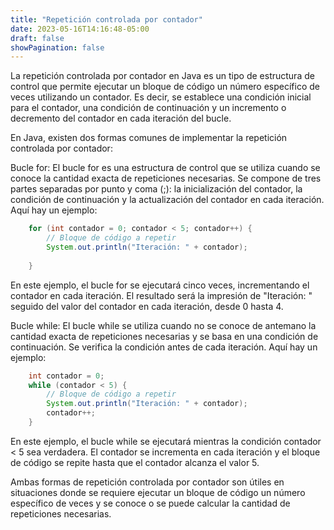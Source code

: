 ```yaml
---
title: "Repetición controlada por contador"
date: 2023-05-16T14:16:48-05:00
draft: false
showPagination: false
---
```


La repetición controlada por contador en Java es un tipo de estructura de control que permite ejecutar un bloque de código un número específico de veces utilizando un contador. Es decir, se establece una condición inicial para el contador, una condición de continuación y un incremento o decremento del contador en cada iteración del bucle.

En Java, existen dos formas comunes de implementar la repetición controlada por contador:

Bucle for: El bucle for es una estructura de control que se utiliza cuando se conoce la cantidad exacta de repeticiones necesarias. Se compone de tres partes separadas por punto y coma (;): la inicialización del contador, la condición de continuación y la actualización del contador en cada iteración. Aquí hay un ejemplo:
``` java
    for (int contador = 0; contador < 5; contador++) {
        // Bloque de código a repetir
        System.out.println("Iteración: " + contador);
    
    }
```
En este ejemplo, el bucle for se ejecutará cinco veces, incrementando el contador en cada iteración. El resultado será la impresión de "Iteración: " seguido del valor del contador en cada iteración, desde 0 hasta 4.

Bucle while: El bucle while se utiliza cuando no se conoce de antemano la cantidad exacta de repeticiones necesarias y se basa en una condición de continuación. Se verifica la condición antes de cada iteración. Aquí hay un ejemplo:
``` java 
    int contador = 0;
    while (contador < 5) {
        // Bloque de código a repetir
        System.out.println("Iteración: " + contador);
        contador++;
    }
```
En este ejemplo, el bucle while se ejecutará mientras la condición contador < 5 sea verdadera. El contador se incrementa en cada iteración y el bloque de código se repite hasta que el contador alcanza el valor 5.

Ambas formas de repetición controlada por contador son útiles en situaciones donde se requiere ejecutar un bloque de código un número específico de veces y se conoce o se puede calcular la cantidad de repeticiones necesarias.